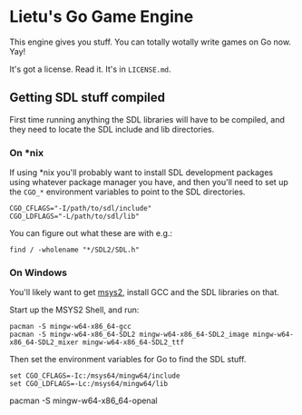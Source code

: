 # Lietu's Go Game Engine

This engine gives you stuff. You can totally wotally write games on Go now. Yay!

It's got a license. Read it. It's in `LICENSE.md`.

## Getting SDL stuff compiled

First time running anything the SDL libraries will have to be compiled, and they need to locate the SDL include and lib directories.

### On *nix

If using \*nix you'll probably want to install SDL development packages using whatever package manager you have, and then you'll need to set up the `CGO_*` environment variables to point to the SDL directories.
 
```
CGO_CFLAGS="-I/path/to/sdl/include"
CGO_LDFLAGS="-L/path/to/sdl/lib"
```

You can figure out what these are with e.g.:

```
find / -wholename "*/SDL2/SDL.h"
```

### On Windows

You'll likely want to get [msys2](https://msys2.github.io/), install GCC and the SDL libraries on that.

Start up the MSYS2 Shell, and run:

```
pacman -S mingw-w64-x86_64-gcc
pacman -S mingw-w64-x86_64-SDL2 mingw-w64-x86_64-SDL2_image mingw-w64-x86_64-SDL2_mixer mingw-w64-x86_64-SDL2_ttf
```

Then set the environment variables for Go to find the SDL stuff.

```
set CGO_CFLAGS=-Ic:/msys64/mingw64/include
set CGO_LDFLAGS=-Lc:/msys64/mingw64/lib
```



pacman -S mingw-w64-x86_64-openal